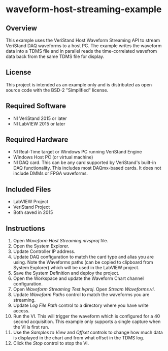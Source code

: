 # waveform-host-streaming-example
## Overview
This example uses the VeriStand Host Waveform Streaming API to stream VeriStand DAQ waveforms to a host PC. The example writes the waveform data into a TDMS file and in parallel reads the time-correlated wavefrom data back from the same TDMS file for display.   

## License
This project is intended as an example only and is distributed as open source code with the BSD-2 "Simplified" license. 

## Required Software
* NI VeriStand 2015 or later
* NI LabVIEW 2015 or later

## Required Hardware
* NI Real-Time target or Windows PC running VeriStand Engine
* Windows Host PC (or virtual machine)
* NI DAQ card. This can be any card supported by VeriStand's built-in DAQ functionality. This includes most DAQmx-based cards. It does not include DMMs or FPGA waveforms. 

## Included Files
* LabVIEW Project
* VeriStand Project 
* Both saved in 2015

## Instructions
1. Open *Waveform Host Streaming.nivsproj* file.
2. Open the System Explorer.
2. Update Controller IP address.
3. Update DAQ configuration to match the card type and alias you are using. Note the Waveforms paths (can be copied to clipboard from System Explorer) which will be used in the LabVIEW project.
4. Save the System Definition and deploy the project.
5. Open the Workspace and update the Waveform Chart channel configuration.
6. Open *Waveform Streaming Test.lvproj*. Open *Stream Waveforms.vi*. 
7. Update *Waveform Paths* control to match the waveforms you are streaming. 
8. Update *Log File Path* control to a directory where you have write access. 
9. Run the VI. This will trigger the waveform which is configured for a 40 second acquisition. This example only supports a single capture when the VI is first run. 
10. Use the *Samples to View* and *Offset* controls to change how much data is displayed in the chart and from what offset in the TDMS log.
10. Click the *Stop* control to stop the VI. 